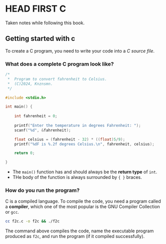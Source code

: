 # HEAD FIRST C
Taken notes while following this book.

## Getting started with c

To create a C program, you need to write your code into a _C source file_.

### What does a complete C program look like?

```c
/*
 *	Program to convert fahrenheit to Celsius.
 *	(C)2024, Knznsmn. 
 */

#include <stdio.h>

int main() {
	
	int fahrenheit = 0;
	
	printf("Enter the temperature in degrees Fahrenheit: ");
	scanf("%d", &fahrenheit);

	float celsius = (fahrenheit - 32) * ((float)5/9);
	printf("%dF is %.2f degrees Celsius.\n", fahrenheit, celsius);

	return 0;

}
```

- The `main()` function has and should always be the **return type** of `int`. 
- THe body of the function is always surrounded by `{ }` braces.

### How do you run the program?

C is a compiled language. To compile the code, you need a program called a **compiler**, which one of the most popular is the GNU Compiler Collection or `gcc`.

```bash
cc f2c.c -o f2c && ./f2c
```
The command above compiles the code, name the executable program produced as `f2c`, and run the program (if it compiled successfully).